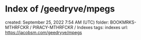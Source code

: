# Index of /geedryve/mpegs

created: September 25, 2022 7:54 AM (UTC)
folder: BOOKMRKS-MTHRFCKR / PIRACY-MTHRFCKR / Indexes
tags: indexes
url: https://jacobsm.com/geedryve/mpegs